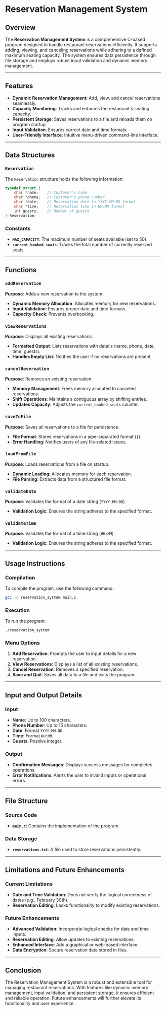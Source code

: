 # Reservation Management System

## Overview
The **Reservation Management System** is a comprehensive C-based program designed to handle restaurant reservations efficiently. It supports adding, viewing, and canceling reservations while adhering to a defined maximum seating capacity. The system ensures data persistence through file storage and employs robust input validation and dynamic memory management.

---

## Features
- **Dynamic Reservation Management**: Add, view, and cancel reservations seamlessly.
- **Capacity Monitoring**: Tracks and enforces the restaurant's seating capacity.
- **Persistent Storage**: Saves reservations to a file and reloads them on program startup.
- **Input Validation**: Ensures correct date and time formats.
- **User-Friendly Interface**: Intuitive menu-driven command-line interface.

---

## Data Structures

### `Reservation`
The `Reservation` structure holds the following information:

```c
typedef struct {
    char *name;    // Customer's name
    char *phone;   // Customer's phone number
    char *date;    // Reservation date in YYYY-MM-DD format
    char *time;    // Reservation time in HH:MM format
    int guests;    // Number of guests
} Reservation;
```

### Constants
- **`MAX_CAPACITY`**: The maximum number of seats available (set to 50).
- **`current_booked_seats`**: Tracks the total number of currently reserved seats.

---

## Functions

### `addReservation`
**Purpose**: Adds a new reservation to the system.

- **Dynamic Memory Allocation**: Allocates memory for new reservations.
- **Input Validation**: Ensures proper date and time formats.
- **Capacity Check**: Prevents overbooking.

### `viewReservations`
**Purpose**: Displays all existing reservations.

- **Formatted Output**: Lists reservations with details (name, phone, date, time, guests).
- **Handles Empty List**: Notifies the user if no reservations are present.

### `cancelReservation`
**Purpose**: Removes an existing reservation.

- **Memory Management**: Frees memory allocated to canceled reservations.
- **Shift Operations**: Maintains a contiguous array by shifting entries.
- **Updates Capacity**: Adjusts the `current_booked_seats` counter.

### `saveToFile`
**Purpose**: Saves all reservations to a file for persistence.

- **File Format**: Stores reservations in a pipe-separated format (`|`).
- **Error Handling**: Notifies users of any file-related issues.

### `loadFromFile`
**Purpose**: Loads reservations from a file on startup.

- **Dynamic Loading**: Allocates memory for each reservation.
- **File Parsing**: Extracts data from a structured file format.

### `validateDate`
**Purpose**: Validates the format of a date string (`YYYY-MM-DD`).

- **Validation Logic**: Ensures the string adheres to the specified format.

### `validateTime`
**Purpose**: Validates the format of a time string (`HH:MM`).

- **Validation Logic**: Ensures the string adheres to the specified format.

---

## Usage Instructions

### Compilation
To compile the program, use the following command:
```bash
gcc -o reservation_system main.c
```

### Execution
To run the program:
```bash
./reservation_system
```

### Menu Options
1. **Add Reservation**: Prompts the user to input details for a new reservation.
2. **View Reservations**: Displays a list of all existing reservations.
3. **Cancel Reservation**: Removes a specified reservation.
4. **Save and Quit**: Saves all data to a file and exits the program.

---

## Input and Output Details

### Input
- **Name**: Up to 100 characters.
- **Phone Number**: Up to 15 characters.
- **Date**: Format `YYYY-MM-DD`.
- **Time**: Format `HH:MM`.
- **Guests**: Positive integer.

### Output
- **Confirmation Messages**: Displays success messages for completed operations.
- **Error Notifications**: Alerts the user to invalid inputs or operational errors.

---

## File Structure

### Source Code
- **`main.c`**: Contains the implementation of the program.

### Data Storage
- **`reservations.txt`**: A file used to store reservations persistently.

---

## Limitations and Future Enhancements

### Current Limitations
- **Date and Time Validation**: Does not verify the logical correctness of dates (e.g., February 30th).
- **Reservation Editing**: Lacks functionality to modify existing reservations.

### Future Enhancements
- **Advanced Validation**: Incorporate logical checks for date and time inputs.
- **Reservation Editing**: Allow updates to existing reservations.
- **Enhanced Interface**: Add a graphical or web-based interface.
- **Data Encryption**: Secure reservation data stored in files.

---

## Conclusion
The Reservation Management System is a robust and extensible tool for managing restaurant reservations. With features like dynamic memory management, input validation, and persistent storage, it ensures efficient and reliable operation. Future enhancements will further elevate its functionality and user experience.

